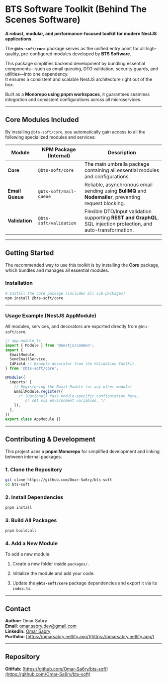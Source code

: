 
# **BTS Software Toolkit (Behind The Scenes Software)**

**A robust, modular, and performance-focused toolkit for modern NestJS applications.**

The **`@bts-soft/core`** package serves as the unified entry point for all high-quality, pre-configured modules developed by **BTS Software**.

This package simplifies backend development by bundling essential components—such as email queuing, DTO validation, security guards, and utilities—into one dependency.  
It ensures a consistent and scalable NestJS architecture right out of the box.

Built as a **Monorepo using pnpm workspaces**, it guarantees seamless integration and consistent configurations across all microservices.

---

## **Core Modules Included**

By installing `@bts-soft/core`, you automatically gain access to all the following specialized modules and services:

|Module|NPM Package (Internal)|Description|
|---|---|---|
|**Core**|`@bts-soft/core`|The main umbrella package containing all essential modules and configurations.|
|**Email Queue**|`@bts-soft/mail-queue`|Reliable, asynchronous email sending using **BullMQ** and **Nodemailer**, preventing request blocking.|
|**Validation**|`@bts-soft/validation`|Flexible DTO/Input validation supporting **REST and GraphQL**, SQL injection protection, and auto-transformation.|

---

## **Getting Started**

The recommended way to use this toolkit is by installing the **Core** package, which bundles and manages all essential modules.

### **Installation**

```bash
# Install the core package (includes all sub-packages)
npm install @bts-soft/core
```

---

### **Usage Example (NestJS AppModule)**

All modules, services, and decorators are exported directly from `@bts-soft/core`.

```typescript
// app.module.ts
import { Module } from '@nestjs/common';
import { 
  EmailModule, 
  SendEmailService, 
  IdField // Example decorator from the Validation Toolkit
} from '@bts-soft/core'; 

@Module({
  imports: [
    // Registering the Email Module (or any other module)
    EmailModule.register({
      /* (Optional) Pass module-specific configuration here,
         or set via environment variables. */
    }),
  ],
})
export class AppModule {}
```

---

## **Contributing & Development**

This project uses a **pnpm Monorepo** for simplified development and linking between internal packages.

### **1. Clone the Repository**

```bash
git clone https://github.com/Omar-Sa6ry/bts-soft
cd bts-soft
```

### **2. Install Dependencies**

```bash
pnpm install
```

### **3. Build All Packages**

```bash
pnpm build:all
```

### **4. Add a New Module**

To add a new module:

1. Create a new folder inside `packages/`.
    
2. Initialize the module and add your code.
    
3. Update the **`@bts-soft/core`** package dependencies and export it via its `index.ts`.
    

---

## **Contact**

**Author:** Omar Sabry  
**Email:** [omar.sabry.dev@gmail.com](mailto:omar.sabry.dev@gmail.com)  
**LinkedIn:** [Omar Sabry](https://www.linkedin.com/in/omarsa6ry/)  
**Portfolio:** [https://omarsabry.netlify.app/](https://omarsabry.netlify.app/)

---

## **Repository**

**GitHub:** [https://github.com/Omar-Sa6ry/bts-soft](https://github.com/Omar-Sa6ry/bts-soft)

